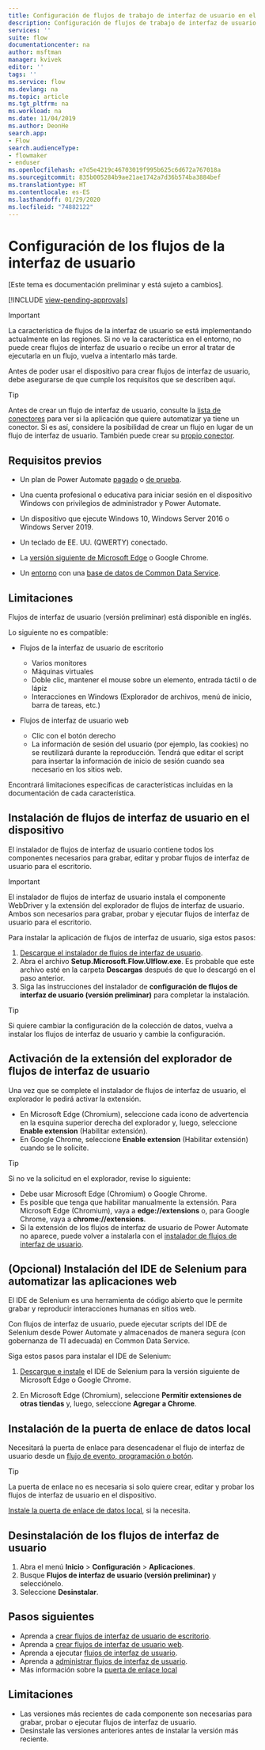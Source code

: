 ```yaml
---
title: Configuración de flujos de trabajo de interfaz de usuario en el dispositivo | Microsoft Docs
description: Configuración de flujos de trabajo de interfaz de usuario en el dispositivo
services: ''
suite: flow
documentationcenter: na
author: msftman
manager: kvivek
editor: ''
tags: ''
ms.service: flow
ms.devlang: na
ms.topic: article
ms.tgt_pltfrm: na
ms.workload: na
ms.date: 11/04/2019
ms.author: DeonHe
search.app:
- Flow
search.audienceType:
- flowmaker
- enduser
ms.openlocfilehash: e7d5e4219c46703019f995b625c6d672a767018a
ms.sourcegitcommit: 835b005284b9ae21ae1742a7d36b574ba3884bef
ms.translationtype: HT
ms.contentlocale: es-ES
ms.lasthandoff: 01/29/2020
ms.locfileid: "74882122"
---
```

# <a name="set-up-ui-flows"></a>Configuración de los flujos de la interfaz de usuario

[Este tema es documentación preliminar y está sujeto a cambios].

[!INCLUDE [view-pending-approvals](../includes/cc-rebrand.md)]

> [!IMPORTANT]
> La característica de flujos de la interfaz de usuario se está implementando actualmente en las regiones. Si no ve la característica en el entorno, no puede crear flujos de interfaz de usuario o recibe un error al tratar de ejecutarla en un flujo, vuelva a intentarlo más tarde.

Antes de poder usar el dispositivo para crear flujos de interfaz de usuario, debe asegurarse de que cumple los requisitos que se describen aquí.

> [!TIP]
> Antes de crear un flujo de interfaz de usuario, consulte la [lista de conectores](https://flow.microsoft.com/connectors/) para ver si la aplicación que quiere automatizar ya tiene un conector. Si es así, considere la posibilidad de crear un flujo en lugar de un flujo de interfaz de usuario. También puede crear su [propio conector](https://docs.microsoft.com/connectors/custom-connectors/).

## <a name="prerequisites"></a>Requisitos previos

- Un plan de Power Automate [pagado](https://flow.microsoft.com/pricing/) o [de prueba](https://flow.microsoft.com/manage/).

- Una cuenta profesional o educativa para iniciar sesión en el dispositivo Windows con privilegios de administrador y Power Automate.

- Un dispositivo que ejecute Windows 10, Windows Server 2016 o Windows Server 2019.
- Un teclado de EE. UU. (QWERTY) conectado.

- La [versión siguiente de Microsoft Edge](https://www.microsoftedgeinsider.com) o Google Chrome.

- Un [entorno](https://docs.microsoft.com/power-platform/admin/environments-overview) con una [base de datos de Common Data Service](https://docs.microsoft.com/power-platform/admin/create-database).

## <a name="limitations"></a>Limitaciones

Flujos de interfaz de usuario (versión preliminar) está disponible en inglés.

Lo siguiente no es compatible:

-   Flujos de la interfaz de usuario de escritorio

    -   Varios monitores
    -   Máquinas virtuales
    -   Doble clic, mantener el mouse sobre un elemento, entrada táctil o de lápiz
    -   Interacciones en Windows (Explorador de archivos, menú de inicio, barra de tareas, etc.)

-   Flujos de interfaz de usuario web

    -   Clic con el botón derecho
    -   La información de sesión del usuario (por ejemplo, las cookies) no se reutilizará durante la reproducción. Tendrá que editar el script para insertar la información de inicio de sesión cuando sea necesario en los sitios web.

Encontrará limitaciones específicas de características incluidas en la documentación de cada característica.

## <a name="install-ui-flows-on-your-device"></a>Instalación de flujos de interfaz de usuario en el dispositivo

El instalador de flujos de interfaz de usuario contiene todos los componentes necesarios para grabar, editar y probar flujos de interfaz de usuario para el escritorio. 

>[!IMPORTANT]
>El instalador de flujos de interfaz de usuario instala el componente WebDriver y la extensión del explorador de flujos de interfaz de usuario. Ambos son necesarios para grabar, probar y ejecutar flujos de interfaz de usuario para el escritorio.

Para instalar la aplicación de flujos de interfaz de usuario, siga estos pasos:

1. [Descargue el instalador de flujos de interfaz de usuario](https://go.microsoft.com/fwlink/?linkid=2102613).
1. Abra el archivo **Setup.Microsoft.Flow.UIflow.exe**. Es probable que este archivo esté en la carpeta **Descargas** después de que lo descargó en el paso anterior.
1. Siga las instrucciones del instalador de **configuración de flujos de interfaz de usuario (versión preliminar)** para completar la instalación.

> [!TIP]
> Si quiere cambiar la configuración de la colección de datos, vuelva a instalar los flujos de interfaz de usuario y cambie la configuración.

## <a name="activate-the-ui-flows-browser-extension"></a>Activación de la extensión del explorador de flujos de interfaz de usuario 

Una vez que se complete el instalador de flujos de interfaz de usuario, el explorador le pedirá activar la extensión.

- En Microsoft Edge (Chromium), seleccione cada icono de advertencia en la esquina superior derecha del explorador y, luego, seleccione **Enable extension** (Habilitar extensión).
-   En Google Chrome, seleccione **Enable extension** (Habilitar extensión) cuando se le solicite.  

> [!TIP]
> Si no ve la solicitud en el explorador, revise lo siguiente:
> - Debe usar Microsoft Edge (Chromium) o Google Chrome.
> - Es posible que tenga que habilitar manualmente la extensión. Para Microsoft Edge (Chromium), vaya a **edge://extensions** o, para Google Chrome, vaya a **chrome://extensions**.
> - Si la extensión de los flujos de interfaz de usuario de Power Automate no aparece, puede volver a instalarla con el [instalador de flujos de interfaz de usuario](https://go.microsoft.com/fwlink/?linkid=2102613).

<!-- To do for Gautier: check if the below is not bugged as there was one at some point.
> - Reinstall the extension from the Chrome store
Navigate to this link https://chrome.google.com/webstore/detail/microsoft-flow-preview/jcajipieipkmjpfakbdhmjidmhidogoo and install it manually, that will fix any issues. (For Edge Chromium, use the same link and accept when prompted to install from external stores.)
-->

## <a name="optional-install-selenium-ide-to-automate-web-applications"></a>(Opcional) Instalación del IDE de Selenium para automatizar las aplicaciones web

El IDE de Selenium es una herramienta de código abierto que le permite grabar y reproducir interacciones humanas en sitios web.

Con flujos de interfaz de usuario, puede ejecutar scripts del IDE de Selenium desde Power Automate y almacenados de manera segura (con gobernanza de TI adecuada) en Common Data Service.

Siga estos pasos para instalar el IDE de Selenium:

1. [Descargue e instale](https://go.microsoft.com/fwlink/?linkid=2107665) el IDE de Selenium para la versión siguiente de Microsoft Edge o Google Chrome.

1. En Microsoft Edge (Chromium), seleccione **Permitir extensiones de otras tiendas** y, luego, seleccione **Agregar a Chrome**.

## <a name="install-the-on-premises-data-gateway"></a>Instalación de la puerta de enlace de datos local

Necesitará la puerta de enlace para desencadenar el flujo de interfaz de usuario desde un [flujo de evento, programación o botón](../getting-started.md#types-of-flows).

>[!TIP]
>La puerta de enlace no es necesaria si solo quiere crear, editar y probar los flujos de interfaz de usuario en el dispositivo.

[Instale la puerta de enlace de datos local](https://docs.microsoft.com/data-integration/gateway/service-gateway-install), si la necesita.

## <a name="uninstall-ui-flows"></a>Desinstalación de los flujos de interfaz de usuario

1. Abra el menú **Inicio** > **Configuración** > **Aplicaciones**.
1. Busque **Flujos de interfaz de usuario (versión preliminar)** y selecciónelo.
1. Seleccione **Desinstalar**.

## <a name="next-steps"></a>Pasos siguientes

- Aprenda a [crear flujos de interfaz de usuario de escritorio](create-desktop.md).
- Aprenda a [crear flujos de interfaz de usuario web](create-web.md).
- Aprenda a ejecutar [flujos de interfaz de usuario](run-ui-flow.md).
- Aprenda a [administrar flujos de interfaz de usuario](manage.md).
- Más información sobre la [puerta de enlace local](../gateway-reference.md#use-a-gateway)

## <a name="limitations"></a>Limitaciones
- Las versiones más recientes de cada componente son necesarias para grabar, probar o ejecutar flujos de interfaz de usuario.
- Desinstale las versiones anteriores antes de instalar la versión más reciente.


